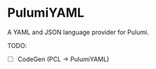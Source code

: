 # PulumiYAML

A YAML and JSON language provider for Pulumi.

TODO:
- [ ] CodeGen (PCL -> PulumiYAML)
